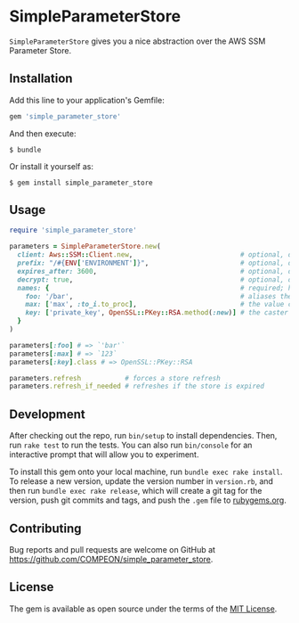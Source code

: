 # SimpleParameterStore

`SimpleParameterStore` gives you a nice abstraction over the AWS SSM Parameter Store.

## Installation

Add this line to your application's Gemfile:

```ruby
gem 'simple_parameter_store'
```

And then execute:

    $ bundle

Or install it yourself as:

    $ gem install simple_parameter_store

## Usage

```ruby
require 'simple_parameter_store'

parameters = SimpleParameterStore.new(
  client: Aws::SSM::Client.new,                           # optional, default: `Aws::SSM::Client.new`, can be used to set custom args for the SSM client
  prefix: "/#{ENV['ENVIRONMENT']}",                       # optional, default: `nil`, can be used to prefix all parameter names (e.g. with `/production`)
  expires_after: 3600,                                    # optional, default: `nil`, time in seconds after which the store will be refreshed
  decrypt: true,                                          # optional, default: `true`, enable/disable automatic parameter decryption
  names: {                                                # required; hash with mapping of parameter names, the key will be used for the store index
    foo: '/bar',                                          # aliases the key `/bar` (if prefix is `nil`) as `:foo` in the store
    max: ['max', :to_i.to_proc],                          # the value can be an array with the key as first and a caster as second value,
    key: ['private_key', OpenSSL::PKey::RSA.method(:new)] # the caster must respond to `call` and return the converted value
  }
)

parameters[:foo] # => `'bar'`
parameters[:max] # => `123`
parameters[:key].class # => OpenSSL::PKey::RSA

parameters.refresh           # forces a store refresh
parameters.refresh_if_needed # refreshes if the store is expired
```

## Development

After checking out the repo, run `bin/setup` to install dependencies. Then, run `rake test` to run the tests. You can also run `bin/console` for an interactive prompt that will allow you to experiment.

To install this gem onto your local machine, run `bundle exec rake install`. To release a new version, update the version number in `version.rb`, and then run `bundle exec rake release`, which will create a git tag for the version, push git commits and tags, and push the `.gem` file to [rubygems.org](https://rubygems.org).

## Contributing

Bug reports and pull requests are welcome on GitHub at https://github.com/COMPEON/simple_parameter_store.

## License

The gem is available as open source under the terms of the [MIT License](https://opensource.org/licenses/MIT).
